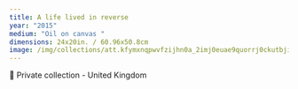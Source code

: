 ```yaml
---
title: A life lived in reverse
year: "2015"
medium: "Oil on canvas "
dimensions: 24x20in. / 60.96x50.8cm
image: /img/collections/att.kfymxnqpwvfzijhn0a_2imj0euae9quorrj0ckutbji-compressed.jpeg
---
```

🔴 Private collection - United Kingdom 
